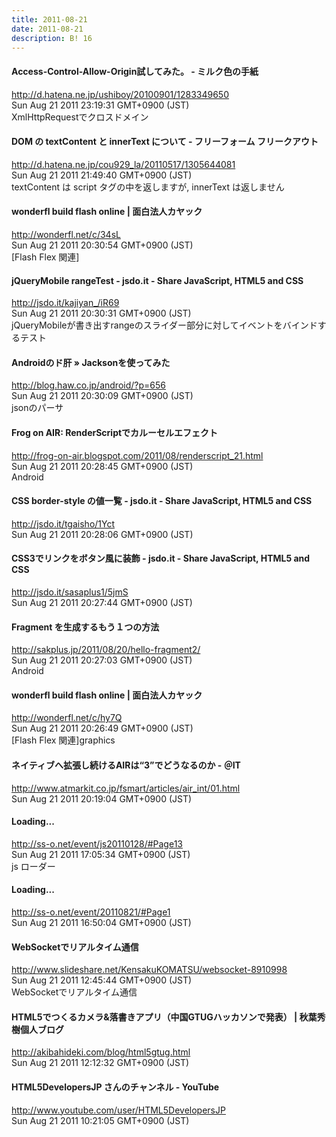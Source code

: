 ```yaml
---
title: 2011-08-21
date: 2011-08-21
description: B! 16
---
```


#### Access-Control-Allow-Origin試してみた。 - ミルク色の手紙
http://d.hatena.ne.jp/ushiboy/20100901/1283349650<br>
Sun Aug 21 2011 23:19:31 GMT+0900 (JST)<br>
XmlHttpRequestでクロスドメイン


####  DOM の textContent と innerText について - フリーフォーム フリークアウト
http://d.hatena.ne.jp/cou929_la/20110517/1305644081<br>
Sun Aug 21 2011 21:49:40 GMT+0900 (JST)<br>
textContent は script タグの中を返しますが, innerText は返しません


#### wonderfl build flash online | 面白法人カヤック
http://wonderfl.net/c/34sL<br>
Sun Aug 21 2011 20:30:54 GMT+0900 (JST)<br>
[Flash Flex 関連]


#### jQueryMobile rangeTest - jsdo.it - Share JavaScript, HTML5 and CSS
http://jsdo.it/kajiyan_/iR69<br>
Sun Aug 21 2011 20:30:31 GMT+0900 (JST)<br>
jQueryMobileが書き出すrangeのスライダー部分に対してイベントをバインドするテスト


#### Androidのド肝 » Jacksonを使ってみた
http://blog.haw.co.jp/android/?p=656<br>
Sun Aug 21 2011 20:30:09 GMT+0900 (JST)<br>
jsonのパーサ


#### Frog on AIR: RenderScriptでカルーセルエフェクト
http://frog-on-air.blogspot.com/2011/08/renderscript_21.html<br>
Sun Aug 21 2011 20:28:45 GMT+0900 (JST)<br>
Android


#### CSS border-style の値一覧 - jsdo.it - Share JavaScript, HTML5 and CSS
http://jsdo.it/tgaisho/1Yct<br>
Sun Aug 21 2011 20:28:06 GMT+0900 (JST)<br>


#### CSS3でリンクをボタン風に装飾 - jsdo.it - Share JavaScript, HTML5 and CSS
http://jsdo.it/sasaplus1/5jmS<br>
Sun Aug 21 2011 20:27:44 GMT+0900 (JST)<br>


#### Fragment を生成するもう１つの方法
http://sakplus.jp/2011/08/20/hello-fragment2/<br>
Sun Aug 21 2011 20:27:03 GMT+0900 (JST)<br>
Android


#### wonderfl build flash online | 面白法人カヤック
http://wonderfl.net/c/hy7Q<br>
Sun Aug 21 2011 20:26:49 GMT+0900 (JST)<br>
[Flash Flex 関連]graphics


#### ネイティブへ拡張し続けるAIRは“3”でどうなるのか - ＠IT
http://www.atmarkit.co.jp/fsmart/articles/air_int/01.html<br>
Sun Aug 21 2011 20:19:04 GMT+0900 (JST)<br>


#### Loading...
http://ss-o.net/event/js20110128/#Page13<br>
Sun Aug 21 2011 17:05:34 GMT+0900 (JST)<br>
js ローダー


#### Loading...
http://ss-o.net/event/20110821/#Page1<br>
Sun Aug 21 2011 16:50:04 GMT+0900 (JST)<br>


#### WebSocketでリアルタイム通信
http://www.slideshare.net/KensakuKOMATSU/websocket-8910998<br>
Sun Aug 21 2011 12:45:44 GMT+0900 (JST)<br>
WebSocketでリアルタイム通信


#### HTML5でつくるカメラ&落書きアプリ（中国GTUGハッカソンで発表） | 秋葉秀樹個人ブログ
http://akibahideki.com/blog/html5gtug.html<br>
Sun Aug 21 2011 12:12:32 GMT+0900 (JST)<br>


#### HTML5DevelopersJP さんのチャンネル - YouTube
http://www.youtube.com/user/HTML5DevelopersJP<br>
Sun Aug 21 2011 10:21:05 GMT+0900 (JST)<br>


